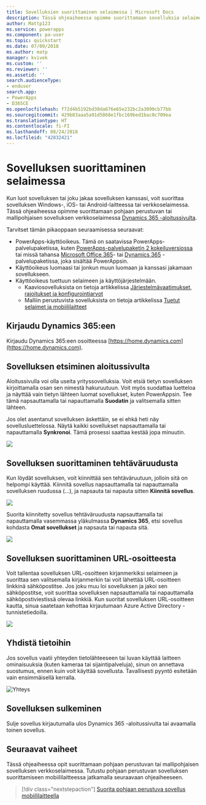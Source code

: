 ```yaml
---
title: Sovelluksien suorittaminen selaimessa | Microsoft Docs
description: Tässä ohjeaiheessa opimme suorittamaan sovelluksia selaimessa
author: Mattp123
ms.service: powerapps
ms.component: pa-user
ms.topic: quickstart
ms.date: 07/09/2018
ms.author: matp
manager: kvivek
ms.custom: ''
ms.reviewer: ''
ms.assetid: ''
search.audienceType:
- enduser
search.app:
- PowerApps
- D365CE
ms.openlocfilehash: f72d4b5192bd30da676e65e232bc2a3090cb77bb
ms.sourcegitcommit: 429b83aaa5a91d5868e1fbc169bed1bac0c709ea
ms.translationtype: HT
ms.contentlocale: fi-FI
ms.lasthandoff: 08/24/2018
ms.locfileid: "42832421"
---
```

# <a name="run-an-app-in-a-web-browser"></a>Sovelluksen suorittaminen selaimessa
Kun luot sovelluksen tai joku jakaa sovelluksen kanssasi, voit suorittaa sovelluksen Windows-, iOS- tai Android-laitteessa tai verkkoselaimessa. Tässä ohjeaiheessa opimme suorittamaan pohjaan perustuvan tai mallipohjaisen sovelluksen verkkoselaimessa [Dynamics 365 -aloitussivulta](https://home.dynamics.com).

Tarvitset tämän pikaoppaan seuraamisessa seuraavat:
- PowerApps-käyttöoikeus. Tämä on saatavissa PowerApps-palvelupaketissa, kuten [PowerApps-palvelupaketin 2 kokeiluversiossa](https://docs.microsoft.com/powerapps/maker/signup-for-powerapps) tai missä tahansa [Microsoft Office 365](https://signup.microsoft.com/Signup?OfferId=467eab54-127b-42d3-b046-3844b860bebf&dl=O365_BUSINESS_PREMIUM&ali=1)- tai [Dynamics 365](https://dynamics.microsoft.com/pricing/) -palvelupaketissa, joka sisältää PowerAppsin. 
- Käyttöoikeus luomaasi tai jonkun muun luomaan ja kanssasi jakamaan sovellukseen.
- Käyttöoikeus tuettuun selaimeen ja käyttöjärjestelmään.
   - Kaaviosovelluksista on tietoja artikkelissa [Järjestelmävaatimukset, rajoitukset ja konfigurointiarvot](../maker/canvas-apps/limits-and-config.md)
   - Malliin perustuvista sovelluksista on tietoja artikkelissa [Tuetut selaimet ja mobiililaitteet](https://docs.microsoft.com/dynamics365/customer-engagement/admin/supported-web-browsers-and-mobile-devices)


## <a name="sign-in-to-dynamics-365"></a>Kirjaudu Dynamics 365:een
Kirjaudu Dynamics 365:een osoitteessa [https://home.dynamics.com](https://home.dynamics.com).

## <a name="find-an-app-on-the-home-page"></a>Sovelluksen etsiminen aloitussivulta
Aloitussivulla voi olla useita yrityssovelluksia. Voit etsiä tietyn sovelluksen kirjoittamalla osan sen nimestä hakuruutuun. Voit myös suodattaa luetteloa ja näyttää vain tietyn lähteen luomat sovellukset, kuten PowerAppsin. Tee tämä napsauttamalla tai napauttamalla **Suodatin** ja valitsemalla sitten lähteen.

Jos olet asentanut sovelluksen äskettäin, se ei ehkä heti näy sovellusluettelossa. Näytä kaikki sovellukset napsauttamalla tai napauttamalla **Synkronoi**. Tämä prosessi saattaa kestää jopa minuutin.

![](./media/run-app-browser/dynamics-365-home.png)

## <a name="run-an-app-from-the-task-pane"></a>Sovelluksen suorittaminen tehtäväruudusta
Kun löydät sovelluksen, voit kiinnittää sen tehtäväruutuun, jolloin sitä on helpompi käyttää. Kiinnitä sovellus napsauttamalla tai napauttamalla sovelluksen ruudussa (...), ja napsauta tai napauta sitten **Kiinnitä sovellus**.

![](./media/run-app-browser/homepage-pin.png)

Suorita kiinnitetty sovellus tehtäväruudusta napsauttamalla tai napauttamalla vasemmassa yläkulmassa **Dynamics 365**, etsi sovellus kohdasta **Omat sovellukset** ja napsauta tai napauta sitä.

![](./media/run-app-browser/taskpane.png)

## <a name="run-an-app-from-a-url"></a>Sovelluksen suorittaminen URL-osoitteesta
Voit tallentaa sovelluksen URL-osoitteen kirjanmerkiksi selaimeen ja suorittaa sen valitsemalla kirjanmerkin tai voit lähettää URL-osoitteen linkkinä sähköpostitse. Jos joku muu loi sovelluksen ja jakoi sen sähköpostitse, voit suorittaa sovelluksen napsauttamalla tai napauttamalla sähköpostiviestissä olevaa linkkiä. Kun suoritat sovelluksen URL-osoitteen kautta, sinua saatetaan kehottaa kirjautumaan Azure Active Directory -tunnistetiedoilla.

![](./media/run-app-browser/web-login.png)

## <a name="connect-to-data"></a>Yhdistä tietoihin
Jos sovellus vaatii yhteyden tietolähteeseen tai luvan käyttää laitteen ominaisuuksia (kuten kameraa tai sijaintipalveluja), sinun on annettava suostumus, ennen kuin voit käyttää sovellusta. Tavallisesti pyyntö esitetään vain ensimmäisellä kerralla.

![Yhteys](./media/run-app-browser/app-connection.png)

## <a name="close-an-app"></a>Sovelluksen sulkeminen
Sulje sovellus kirjautumalla ulos Dynamics 365 -aloitussivulta tai avaamalla toinen sovellus.

## <a name="next-steps"></a>Seuraavat vaiheet
Tässä ohjeaiheessa opit suorittamaan pohjaan perustuvan tai mallipohjaisen sovelluksen verkkoselaimessa. Tutustu pohjaan perustuvan sovelluksen suorittamiseen mobiililaitteessa jatkamalla seuraavaan ohjeaiheeseen.

> [!div class="nextstepaction"]
> [Suorita pohjaan perustuva sovellus mobiililaitteella](run-app-client.md)
